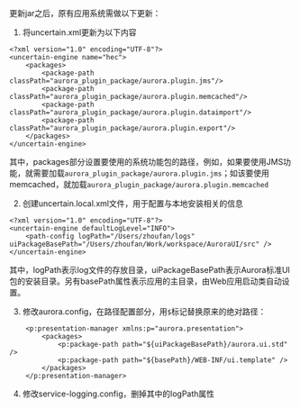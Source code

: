 更新jar之后，原有应用系统需做以下更新：

1. 将uncertain.xml更新为以下内容
```
<?xml version="1.0" encoding="UTF-8"?>
<uncertain-engine name="hec">
	<packages>
		<package-path classPath="aurora_plugin_package/aurora.plugin.jms"/>
		<package-path classPath="aurora_plugin_package/aurora.plugin.memcached"/>
		<package-path classPath="aurora_plugin_package/aurora.plugin.dataimport"/>
		<package-path classPath="aurora_plugin_package/aurora.plugin.export"/>
	</packages>
</uncertain-engine>
```

其中，packages部分设置要使用的系统功能包的路径，例如，如果要使用JMS功能，就需要加载`aurora_plugin_package/aurora.plugin.jms`；如该要使用memcached，就加载`aurora_plugin_package/aurora.plugin.memcached`

2. 创建uncertain.local.xml文件，用于配置与本地安装相关的信息
```
<?xml version="1.0" encoding="UTF-8"?>
<uncertain-engine defaultLogLevel="INFO">
	<path-config logPath="/Users/zhoufan/logs" uiPackageBasePath="/Users/zhoufan/Work/workspace/AuroraUI/src" /> 
</uncertain-engine>
```

其中，logPath表示log文件的存放目录，uiPackageBasePath表示Aurora标准UI包的安装目录。另有basePath属性表示应用的主目录，由Web应用启动类自动设置。

3. 修改aurora.config，在路径配置部分，用`$`标记替换原来的绝对路径：

```
	<p:presentation-manager xmlns:p="aurora.presentation">
		<packages>
			<p:package-path path="${uiPackageBasePath}/aurora.ui.std" />
			<p:package-path path="${basePath}/WEB-INF/ui.template" />
		</packages>
	</p:presentation-manager>	
```

4. 修改service-logging.config，删掉其中的logPath属性